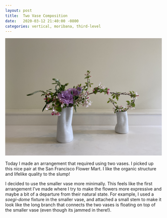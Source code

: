 ```yaml
---
layout: post
title:  Two Vase Composition
date:   2020-03-12 21:40:00 -0800
categories: vertical, moribana, third-level
---
```

![An ikebana arrangement made up of two vases](/assets/two-vases.jpeg)

Today I made an arrangement that required using two vases. I picked up this nice pair at the San Francisco Flower Mart. I like the organic structure and lifelike quality to the slump!

I decided to use the smaller vase more minimally. This feels like the first arrangement I’ve made where I try to make the flowers more expressive and maybe a bit of a departure from their natural state. For example, I used a *soegi-dome* fixture in the smaller vase, and attached a small stem to make it look like the long branch that connects the two vases is floating on top of the smaller vase (even though its jammed in there!).